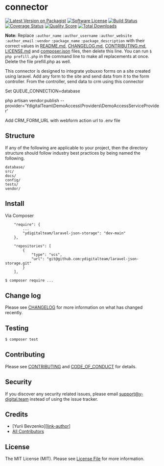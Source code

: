 # connector

[![Latest Version on Packagist][ico-version]][link-packagist]
[![Software License][ico-license]](LICENSE.md)
[![Build Status][ico-travis]][link-travis]
[![Coverage Status][ico-scrutinizer]][link-scrutinizer]
[![Quality Score][ico-code-quality]][link-code-quality]
[![Total Downloads][ico-downloads]][link-downloads]

**Note:** Replace ```:author_name``` ```:author_username``` ```:author_website``` ```:author_email``` ```:vendor``` ```:package_name``` ```:package_description``` with their correct values in [README.md](README.md), [CHANGELOG.md](CHANGELOG.md), [CONTRIBUTING.md](CONTRIBUTING.md), [LICENSE.md](LICENSE.md) and [composer.json](composer.json) files, then delete this line. You can run `$ php prefill.php` in the command line to make all replacements at once. Delete the file prefill.php as well.

This connector is designed to integrate yobuxxo forms on a site created using laravel. Add any form to the site and send data from it to the form controller. From the controller, send data to crm using this connector

Set QUEUE_CONNECTION=database

php artisan vendor:publish --provider='YdigitalTeam\DemoAccess\Providers\DemoAccessServiceProvider'

Add CRM_FORM_URL with webform action url to .env file



## Structure

If any of the following are applicable to your project, then the directory structure should follow industry best practices by being named the following.

```
database/        
src/
docs/
config/
tests/
vendor/
```


## Install

Via Composer
```
    "require": {
        ...
        "ydigitalteam/laravel-json-storage": "dev-main"
    },
```
```
    "repositories": [
        {
            "type": "vcs",
            "url": "git@github.com:ydigitalteam/laravel-json-storage.git"
        }
    ],
```

``` bash
$ composer require ...
```

## Change log

Please see [CHANGELOG](CHANGELOG.md) for more information on what has changed recently.

## Testing

``` bash
$ composer test
```

## Contributing

Please see [CONTRIBUTING](CONTRIBUTING.md) and [CODE_OF_CONDUCT](CODE_OF_CONDUCT.md) for details.

## Security

If you discover any security related issues, please email support@y-digital.team instead of using the issue tracker.

## Credits

- [Yurii Bevzenko][[link-author](https://github.com/ydigitalteam)]
- [All Contributors][link-contributors]

## License

The MIT License (MIT). Please see [License File](LICENSE.md) for more information.

[ico-version]: https://img.shields.io/packagist/v/:vendor/:package_name.svg?style=flat-square
[ico-license]: https://img.shields.io/badge/license-MIT-brightgreen.svg?style=flat-square
[ico-travis]: https://img.shields.io/travis/:vendor/:package_name/master.svg?style=flat-square
[ico-scrutinizer]: https://img.shields.io/scrutinizer/coverage/g/:vendor/:package_name.svg?style=flat-square
[ico-code-quality]: https://img.shields.io/scrutinizer/g/:vendor/:package_name.svg?style=flat-square
[ico-downloads]: https://img.shields.io/packagist/dt/:vendor/:package_name.svg?style=flat-square

[link-packagist]: https://packagist.org/packages/:vendor/:package_name
[link-travis]: https://travis-ci.org/:vendor/:package_name
[link-scrutinizer]: https://scrutinizer-ci.com/g/:vendor/:package_name/code-structure
[link-code-quality]: https://scrutinizer-ci.com/g/:vendor/:package_name
[link-downloads]: https://packagist.org/packages/:vendor/:package_name
[link-author]: [https://github.com/:author_username](https://github.com/ydigitalteam)
[link-contributors]: ../../contributors
